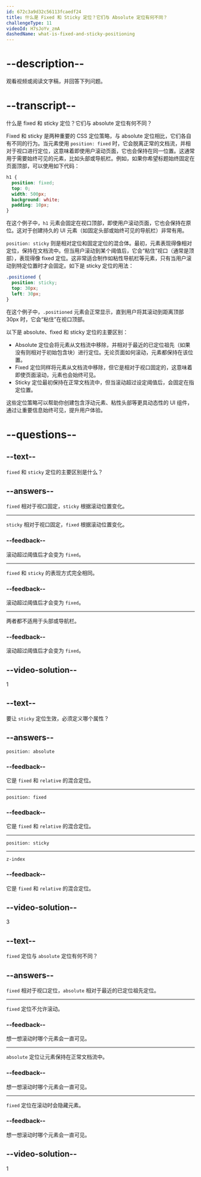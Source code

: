 ```yaml
---
id: 672c3a9d32c56113fcaedf24
title: 什么是 Fixed 和 Sticky 定位？它们与 Absolute 定位有何不同？
challengeType: 11
videoId: H7sJoYv_zmA
dashedName: what-is-fixed-and-sticky-positioning
---
```


# --description--

观看视频或阅读文字稿，并回答下列问题。

# --transcript--

什么是 fixed 和 sticky 定位？它们与 absolute 定位有何不同？

Fixed 和 sticky 是两种重要的 CSS 定位策略，与 absolute 定位相比，它们各自有不同的行为。当元素使用 `position: fixed` 时，它会脱离正常的文档流，并相对于视口进行定位，这意味着即使用户滚动页面，它也会保持在同一位置。这通常用于需要始终可见的元素，比如头部或导航栏。例如，如果你希望标题始终固定在页面顶部，可以使用如下代码：

```css
h1 {
  position: fixed;
  top: 0;
  width: 500px;
  background: white;
  padding: 10px;
}
```

在这个例子中，`h1` 元素会固定在视口顶部，即使用户滚动页面，它也会保持在原位。这对于创建持久的 UI 元素（如固定头部或始终可见的导航栏）非常有用。

`position: sticky` 则是相对定位和固定定位的混合体。最初，元素表现得像相对定位，保持在文档流中。但当用户滚动到某个阈值后，它会“粘住”视口（通常是顶部），表现得像 fixed 定位。这非常适合制作如粘性导航栏等元素，只有当用户滚动到特定位置时才会固定。如下是 sticky 定位的用法：

```css
.positioned {
  position: sticky;
  top: 30px;
  left: 30px;
}
```

在这个例子中，`.positioned` 元素会正常显示，直到用户将其滚动到距离顶部 30px 时，它会“粘住”在视口顶部。

以下是 absolute、fixed 和 sticky 定位的主要区别：

- Absolute 定位会将元素从文档流中移除，并相对于最近的已定位祖先（如果没有则相对于初始包含块）进行定位。无论页面如何滚动，元素都保持在该位置。
- Fixed 定位同样将元素从文档流中移除，但它是相对于视口固定的，这意味着即使页面滚动，元素也会始终可见。
- Sticky 定位最初保持在正常文档流中，但当滚动超过设定阈值后，会固定在指定位置。

这些定位策略可以帮助你创建包含浮动元素、粘性头部等更具动态性的 UI 组件，通过让重要信息始终可见，提升用户体验。

# --questions--

## --text--

`fixed` 和 `sticky` 定位的主要区别是什么？

## --answers--

`fixed` 相对于视口固定，`sticky` 根据滚动位置变化。

---

`sticky` 相对于视口固定，`fixed` 根据滚动位置变化。

### --feedback--

滚动超过阈值后才会变为 `fixed`。

---

`fixed` 和 `sticky` 的表现方式完全相同。

### --feedback--

滚动超过阈值后才会变为 `fixed`。

---

两者都不适用于头部或导航栏。

### --feedback--

滚动超过阈值后才会变为 `fixed`。

## --video-solution--

1

## --text--

要让 `sticky` 定位生效，必须定义哪个属性？

## --answers--

`position: absolute`

### --feedback--

它是 `fixed` 和 `relative` 的混合定位。

---

`position: fixed`

### --feedback--

它是 `fixed` 和 `relative` 的混合定位。

---

`position: sticky`

---

`z-index`

### --feedback--

它是 `fixed` 和 `relative` 的混合定位。

## --video-solution--

3

## --text--

`fixed` 定位与 `absolute` 定位有何不同？

## --answers--

`fixed` 相对于视口定位，`absolute` 相对于最近的已定位祖先定位。

---

`fixed` 定位不允许滚动。

### --feedback--

想一想滚动时哪个元素会一直可见。

---

`absolute` 定位让元素保持在正常文档流中。

### --feedback--

想一想滚动时哪个元素会一直可见。

---

`fixed` 定位在滚动时会隐藏元素。

### --feedback--

想一想滚动时哪个元素会一直可见。

## --video-solution--

1

